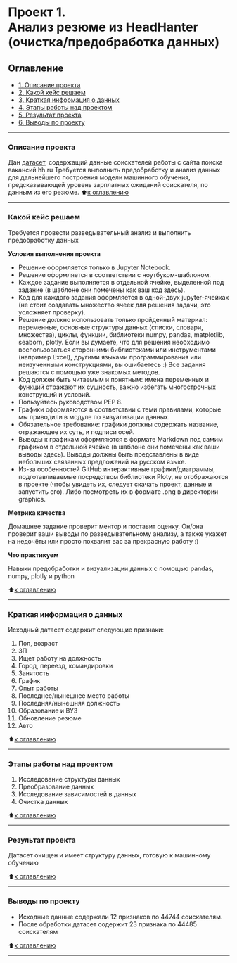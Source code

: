 # Проект 1. <br /> Анализ резюме из HeadHanter (очистка/предобработка данных)


## Оглавление
* [1. Описание проекта](#Описание-проекта)
* [2. Какой кейс решаем](#Какой-кейс-решаем)
* [3. Краткая информация о данных](#Краткая-информация-о-данных)
* [4. Этапы работы над проектом](#Этапы-работы-над-проектом)
* [5. Результат проекта](#Результат-проекта)
* [6. Выводы по проекту](#Выводы-по-проекту)

***
### Описание проекта

Дан [датасет]([https://drive.google.com/file/d/1NIfRRjPfA-LXp8VGHug7-P1_tekF0NUs/](https://drive.google.com/file/d/1--2HC7AP2_EgDhVDjb_pfue9RMOMxBO0/view?usp=sharing) "(доступ открыт)"), содержащий данные соискателей работы с сайта поиска вакансий hh.ru
Требуется выполнить предобработку и анализ данных для дальнейшего построения модели машинного обучения, предсказывающей уровень зарплатных ожиданий соискателя, по данным из его резюме.
:arrow_up:[к оглавлению](#Оглавление)

***
### Какой кейс решаем

Требуется провести разведывательный анализ и выполнить предобработку данных

**Условия выполнения проекта**
- Решение оформляется только в Jupyter Notebook.
- Решение оформляется в соответствии с ноутбуком-шаблоном.
- Каждое задание выполняется в отдельной ячейке, выделенной под задание (в шаблоне они помечены как ваш код здесь).
- Код для каждого задания оформляется в одной-двух jupyter-ячейках (не стоит создавать множество ячеек для решения задачи, это усложняет проверку).
- Решение должно использовать только пройденный материал: переменные, основные структуры данных (списки, словари, множества), циклы, функции, библиотеки numpy, pandas, matplotlib, seaborn, plotly. Если вы думаете, что для решения необходимо воспользоваться сторонними библиотеками или инструментами (например Excel), другими языками программирования или неизученными конструкциями, вы ошибаетесь :) Все задания решаются с помощью уже знакомых методов.
- Код должен быть читаемым и понятным: имена переменных и функций отражают их сущность, важно избегать многострочных конструкций и условий.
- Пользуйтесь руководством PEP 8.
- Графики оформляются в соответствии с теми правилами, которые мы приводили в модуле по визуализации данных.
- Обязательное требование: графики должны содержать название, отражающее их суть, и подписи осей.
- Выводы к графикам оформляются в формате Markdown под самим графиком в отдельной ячейке (в шаблоне они помечены как ваши выводы здесь). Выводы должны быть представлены в виде небольших связанных предложений на русском языке.
- Из-за особенностей GitHub интерактивные графики/диаграммы, подготавливаемые посредством библиотеки Ploty, не отображаются в проекте (чтобы увидеть их, следует скачать проект, данные и запустить его). Либо посмотреть их в формате .png в директории graphics.

**Метрика качества**

Домашнее задание проверит ментор и поставит оценку. Он/она проверит ваши выводы по разведывательному анализу, а также укажет на недочёты или просто похвалит вас за прекрасную работу :)

**Что практикуем**

Навыки предобработки и визуализации данных с помощью pandas, numpy, plotly и python

:arrow_up:[к оглавлению](#Оглавление)

***

### Краткая информация о данных

Исходный датасет содержит следующие признаки:

  1. Пол, возраст
  2. ЗП
  3. Ищет работу на должность
  4. Город, переезд, командировки
  5. Занятость
  6. График
  7. Опыт работы
  8. Последнее/нынешнее место работы
  9. Последняя/нынешняя должность
  10. Образование и ВУЗ
  11. Обновление резюме
  12. Авто

:arrow_up:[к оглавлению](#Оглавление)

***
### Этапы работы над проектом

  1. Исследование структуры данных
  2. Преобразование данных
  3. Исследование зависимостей в данных
  4. Очистка данных

:arrow_up:[к оглавлению](#Оглавление)

***
### Результат проекта

Датасет очищен и имеет структуру данных, готовую к машинному обучению

:arrow_up:[к оглавлению](#Оглавление)

***
### Выводы по проекту

  * Исходные данные содержали 12 признаков по 44744 соискателям.
  * После обработки датасет содержит 23 признака по 44485 соискателям
  
:arrow_up:[к оглавлению](#Оглавление)

***
